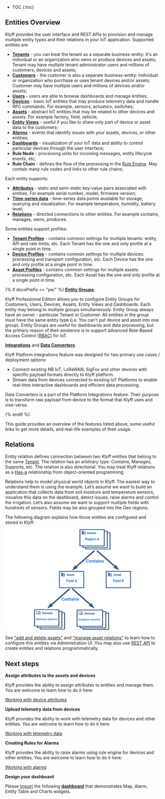 
* TOC
{:toc}

## Entities Overview

Klyff provides the user interface and REST APIs to provision and manage multiple entity types and their relations in your IoT application.
Supported entities are:

 - **[Tenants](/docs/{{docsPrefix}}user-guide/ui/tenants/)** - you can treat the tenant as a separate business-entity: it's an individual or an organization who owns or produce devices and assets;
 Tenant may have multiple tenant administrator users and millions of customers, devices and assets;
 - **[Customers](/docs/{{docsPrefix}}user-guide/ui/customers/)** - the customer is also a separate business-entity: individual or organization who purchase or uses tenant devices and/or assets;
 Customer may have multiple users and millions of devices and/or assets;
 - **[Users](/docs/{{docsPrefix}}user-guide/ui/users/)** - users are able to browse dashboards and manage entities;
 - **[Devices](/docs/{{docsPrefix}}user-guide/ui/devices/)** - basic IoT entities that may produce telemetry data and handle RPC commands. For example, sensors, actuators, switches;
 - **[Assets](/docs/{{docsPrefix}}user-guide/ui/assets/)** - abstract IoT entities that may be related to other devices and assets. For example factory, field, vehicle;
 - **[Entity Views](/docs/{{docsPrefix}}user-guide/entity-views/)** - useful if you like to share only part of device or asset data to the customers;
 - **[Alarms](/docs/{{docsPrefix}}user-guide/alarms/)** - events that identify issues with your assets, devices, or other entities;
 - **[Dashboards](/docs/{{docsPrefix}}user-guide/dashboards/)** - visualization of your IoT data and ability to control particular devices through the user interface;
 - **Rule Node** - processing units for incoming messages, entity lifecycle events, etc;
 - **Rule Chain** - defines the flow of the processing in the [Rule Engine](/docs/{{docsPrefix}}user-guide/rule-engine-2-0/re-getting-started/). May contain many rule nodes and links to other rule chains;

Each entity supports:

 - **[Attributes](/docs/{{docsPrefix}}user-guide/attributes/)** - static and semi-static key-value pairs associated with entities. For example serial number, model, firmware version;
 - **[Time-series data](/docs/{{docsPrefix}}user-guide/telemetry/)** - time-series data points available for storage, querying and visualization. For example temperature, humidity, battery level;
 - **[Relations](#relations)** - directed connections to other entities. For example contains, manages, owns, produces.

Some entities support profiles:

  - **[Tenant Profiles](/docs/{{docsPrefix}}user-guide/tenant-profiles/)** - contains common settings for multiple tenants: entity, API and rate limits, etc. Each Tenant has the one and only profile at a single point in time.
  - **[Device Profiles](/docs/{{docsPrefix}}user-guide/device-profiles/)** - contains common settings for multiple devices: processing and transport configuration, etc. Each Device has the one and only profile at a single point in time.
  - **[Asset Profiles](/docs/{{docsPrefix}}user-guide/asset-profiles/)** - contains common settings for multiple assets: processing configuration, etc. Each Asset has the one and only profile at a single point in time.

{% if docsPrefix == "pe/" %}
**[Entity Groups](/docs/pe/user-guide/groups/)**:

Klyff Professional Edition allows you to configure Entity Groups for Customers, Users, Devices, Assets, Entity Views and Dashboards.
Each entity may belong to multiple groups simultaneously. Entity Group always have an owner - particular Tenant or Customer.
All entities in the group must have the same entity type (i.e. You can't put device and asset into one group).
Entity Groups are useful for dashboards and data processing, but the primary reason of their existence is to support advanced Role-Based Access Control ([RBAC](/docs/pe/user-guide/rbac/)) for IoT.

**[Integrations](/docs/user-guide/integrations/)** and **[Data Converters](/docs/user-guide/integrations/#data-converters)**:

Klyff Platform integrations feature was designed for two primary use cases / deployment options:

  - Connect existing NB IoT, LoRaWAN, SigFox and other devices with specific payload formats directly to Klyff platform.
  - Stream data from devices connected to existing IoT Platforms to enable real-time interactive dashboards and efficient data processing.

Data Converters is a part of the Platform Integrations feature. Their purpose is to transform raw payload from device to the format that Klyff uses and vise-versa.

{% endif %}

This guide provides an overview of the features listed above, some useful links to get more details, and real-life examples of their usage.

## Relations

Entity relation defines connection between two Klyff entities that belong to the same [Tenant](/docs/{{docsPrefix}}user-guide/ui/tenants/).
The relation has an arbitrary type: Contains, Manages, Supports, etc. The relation is also directional.
You may treat Klyff relations as a [Has-a](https://en.wikipedia.org/wiki/Has-a) relationship from object-oriented programming.

Relations help to model physical world objects in Klyff. The easiest way to understand them is using the example.
Let’s assume we want to build an application that collects data from soil moisture and temperature sensors, visualize this data on the dashboard, detect issues, raise alarms and control the irrigation.
Let’s also assume we want to support multiple fields with hundreds of sensors. Fields may be also grouped into the Geo regions.

The following diagram explains how those entities are configured and stored in Klyff:

![image](/images/user-guide/entities-and-relations.svg)


See ["add and delete assets"](/docs/pe/user-guide/ui/assets/#add-and-delete-assets) and ["manage asset relations"](/docs/pe/user-guide/ui/assets/#manage-asset-relations)
to learn how to configure this entities via Administration UI. You may also use [REST API](/docs/reference/rest-client/) to create entities and relations programmatically.

## Next steps

**Assign attributes to the assets and devices**

Klyff provides the ability to assign attributes to entities and manage them.
You are welcome to learn how to do it here:
<p><a href="/docs/{{docsPrefix}}user-guide/attributes" class="button">Working with device attributes</a></p>


**Upload telemetry data from devices**

Klyff provides the ability to work with telemetry data for devices and other entities.
You are welcome to learn how to do it here:
<p><a href="/docs/{{docsPrefix}}user-guide/telemetry" class="button">Working with telemetry data</a></p>

**Creating Rules for Alarms**

Klyff provides the ability to raise alarms using rule engine for devices and other entities.
You are welcome to learn how to do it here:
<p><a href="/docs/{{docsPrefix}}user-guide/alarms" class="button">Working with alarms</a></p>

**Design your dashboard**

Please [import](/docs/{{docsPrefix}}user-guide/ui/dashboards/#dashboard-import) the following [**dashboard**](/docs/{{docsPrefix}}user-guide/resources/region_fields_dashboard.json) that demonstrates Map, Alarm, Entity Table and Charts widgets.
